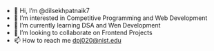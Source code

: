 - 👋 Hi, I’m @dilsekhpatnaik7
- 👀 I’m interested in Competitive Programming and Web Development
- 🌱 I’m currently learning DSA and Wen Development
- 💞️ I’m looking to collaborate on Frontend Projects
- 📫 How to reach me dpj020@nist.edu

<!---
dilsekhpatnaik7/dilsekhpatnaik7 is a ✨ special ✨ repository because its `README.md` (this file) appears on your GitHub profile.
You can click the Preview link to take a look at your changes.
--->
